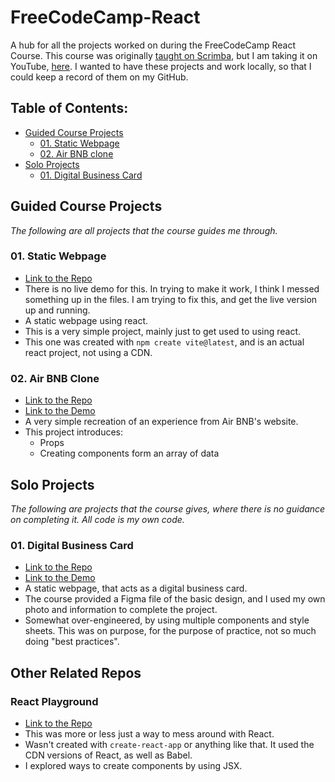 # FreeCodeCamp-React
A hub for all the projects worked on during the FreeCodeCamp React Course. This course was originally [taught on Scrimba](https://scrimba.com/learn/learnreact), but I am taking it on YouTube, [here](https://www.youtube.com/watch?v=bMknfKXIFA8). I wanted to have these projects and work locally, so that I could keep a record of them on my GitHub. 

## Table of Contents:
- [Guided Course Projects](#guided-course-rojects)
  - [01. Static Webpage](#01.-static-webpage)
  - [02. Air BNB clone](#02.-air-bnb-clone)
- [Solo Projects](#solo-projects)
  - [01. Digital Business Card](#01.-digital-business-card)

## Guided Course Projects
_The following are all projects that the course guides me through._
### 01. Static Webpage
- [Link to the Repo](https://github.com/rperry99/01_Static-Page)
- There is no live demo for this. In trying to make it work, I think I messed something up in the files. I am trying to fix this, and get the live version up and running.
- A static webpage using react.
- This is a very simple project, mainly just to get used to using react.
- This one was created with `npm create vite@latest`, and is an actual react project, not using a CDN.

### 02. Air BNB Clone
- [Link to the Repo](https://github.com/rperry99/02_Air-BNB-Clone)
- [Link to the Demo](https://rperry99.github.io/02_Air-BNB-Clone/)
- A very simple recreation of an experience from Air BNB's website.
- This project introduces:
  - Props
  - Creating components form an array of data

## Solo Projects
_The following are projects that the course gives, where there is no guidance on completing it. All code is my own code._
### 01. Digital Business Card
- [Link to the Repo](https://github.com/rperry99/solo-01_digital-business-card)
- [Link to the Demo](https://rperry99.github.io/solo-01_digital-business-card/)
- A static webpage, that acts as a digital business card.
- The course provided a Figma file of the basic design, and I used my own photo and information to complete the project.
- Somewhat over-engineered, by using multiple components and style sheets. This was on purpose, for the purpose of practice, not so much doing "best practices".

## Other Related Repos
### React Playground
- [Link to the Repo](https://github.com/rperry99/react-fcc-1)
- This was more or less just a way to mess around with React.
- Wasn't created with `create-react-app` or anything like that. It used the CDN versions of React, as well as Babel.
- I explored ways to create components by using JSX.
